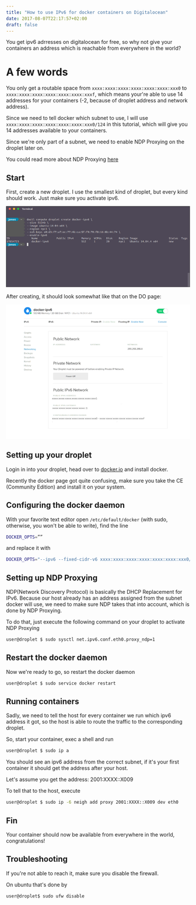 ```yaml
---
title: "How to use IPv6 for docker containers on Digitalocean"
date: 2017-08-07T22:17:57+02:00
draft: false
---
```


You get ipv6 adrresses on digitalocean for free, so why not give your containers an address which is reachable from everywhere in the world?

# A few words

You only get a routable space from `xxxx:xxxx:xxxx:xxxx:xxxx:xxxx:xxx0` to `xxxx:xxxx:xxxx:xxxx:xxxx:xxxx:xxxf`, which means your're able to use 14 addresses for your containers (-2, because of droplet address and network address).

Since we need to tell docker which subnet to use, I will use `xxxx:xxxx:xxxx:xxxx:xxxx:xxxx:xxx0/124` in this tutorial, which will give you 14 addresses available to your containers.

Since we're only part of a subnet, we need to enable NDP Proxying on the droplet later on.

You could read more about NDP Proxying [here](https://docs.docker.com/engine/userguide/networking/default_network/ipv6/#using-ndp-proxying)

## Start

First, create a new droplet. I use the smallest kind of droplet, but every kind should work.
Just make sure you activate ipv6.

![](/static/create-droplet.png)

After creating, it should look somewhat like that on the DO page:

![](/static/droplet-view.png)

## Setting up your droplet

Login in into your droplet, head over to [docker.io](https://docs.docker.com/engine/installation/linux/docker-ce/ubuntu/) and install docker.

Recently the docker page got quite confusing, make sure you take the CE (Community Edition) and install it on your system.

## Configuring the docker daemon

With your favorite text editor open `/etc/default/docker` (with sudo, otherwise, you won't be able to write), find the line

```bash
DOCKER_OPTS=””
```

and replace it with

```bash
DOCKER_OPTS="--ipv6 --fixed-cidr-v6 xxxx:xxxx:xxxx:xxxx:xxxx:xxxx:xxx0/124"
```

## Setting up NDP Proxying

NDP(Network Discovery Protocol) is basically the DHCP Replacement for IPv6. Because our host already has an address assigned from the subnet docker will use, we need to make sure NDP takes that into account, which is done by NDP Proxying.

To do that, just execute the following command on your droplet to activate NDP Proxying

```bash
user@droplet $ sudo sysctl net.ipv6.conf.eth0.proxy_ndp=1
```

## Restart the docker daemon

Now we're ready to go, so restart the docker daemon

```bash
user@droplet $ sudo service docker restart
```

## Running containers

Sadly, we need to tell the host for every container we run which ipv6 address it got, so the host is able to route the traffic to the corresponding droplet.

So, start your container, exec a shell and run

```bash
user@droplet $ sudo ip a
```

You should see an ipv6 address from the correct subnet, if it's your first container it should get the address after your host.

Let's assume you get the address: 2001:XXXX::X009

To tell that to the host, execute

```bash
user@droplet $ sudo ip -6 neigh add proxy 2001:XXXX::X009 dev eth0
```

## Fin

Your container should now be available from everywhere in the world, congratulations!

## Troubleshooting

If you're not able to reach it, make sure you disable the firewall.

On ubuntu that's done by

```bash
user@droplet$ sudo ufw disable
```
